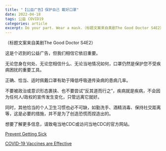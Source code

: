 ```yaml
---
title: "【公益广告】保护自己 戴好口罩"
date: 2022-04-18
tags: 公益 COVID19
categories: article
excerpt: Do your part. Wear a mask.（标题文案来自美剧The Good Doctor S4E2）
---
```


（标题文案来自美剧The Good Doctor S4E2）

这是个迟到的公益广告，但我们相信它依旧重要。

无论您身在何处、无论您相信什么、无论当地情况如何，口罩仍然是保护您不受疾病困扰的重要工具。

正确、恰当、适时佩戴口罩有助于降低呼吸道传染病的患病几率。

不要被政治或意识形态裹挟、也不要尝试“反其道而行之”，疾病就是疾病，不会因为任何人/政权的宣传发生变化，只管远离它就好。

同时，其他恰当的个人卫生习惯也必不可缺，如勤洗手、酒精消毒、保持社交距离等，这是必要的措施，并不是为了创造恐慌而捏造出的。

想要了解更多信息，请致电当地CDC或访问当地CDC的官方网站。

[Prevent Getting Sick](https://www.cdc.gov/coronavirus/2019-ncov/prevent-getting-sick/index.html)

[COVID-19 Vaccines are Effective](https://www.cdc.gov/coronavirus/2019-ncov/vaccines/effectiveness/index.html)
